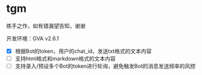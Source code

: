 # tgm

练手之作，如有错漏望告知，谢谢

开发环境：GVA v2.6.1

- [x] 根据Bot的token，用户的chat_id，发送txt格式的文本内容
- [ ] 支持html格式和markdown格式的文本内容
- [ ] 支持录入/预设多个Bot的token进行轮询，避免触发Bot的消息发送频率的风控
